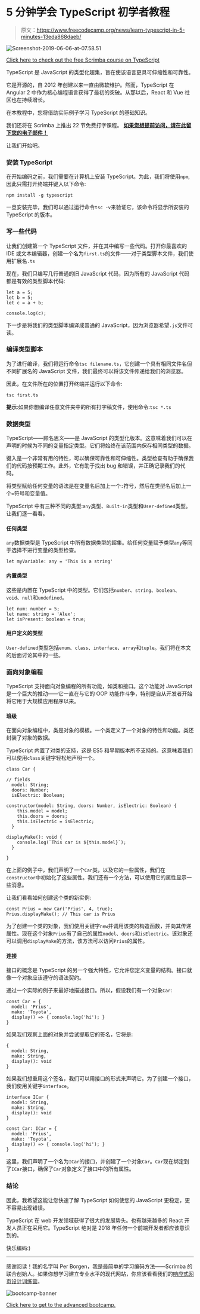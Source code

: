 # 5 分钟学会 TypeScript 初学者教程

> 原文：<https://www.freecodecamp.org/news/learn-typescript-in-5-minutes-13eda868daeb/>

![Screenshot-2019-06-06-at-07.58.51](img/b4acfc18ef5be18e661edd928df32919.png)

[Click here to check out the free Scrimba course on TypeScript](https://scrimba.com/p/gintrototypescript?utm_source=freecodecamp.org&utm_medium=referral&utm_campaign=gintrototypescript_5_minute_article)

TypeScript 是 JavaScript 的类型化超集，旨在使该语言更具可伸缩性和可靠性。

它是开源的，自 2012 年创建以来一直由微软维护。然而，TypeScript 在 Angular 2 中作为核心编程语言获得了最初的突破。从那以后，React 和 Vue 社区也在持续增长。

在本教程中，您将借助实际例子学习 TypeScript 的基础知识。

我们还将在 Scrimba 上推出 22 节免费打字课程。 [**如果您想提前访问，请在此留下您的电子邮件！**](http://eepurl.com/dyqJAj)

让我们开始吧。

### 安装 TypeScript

在开始编码之前，我们需要在计算机上安装 TypeScript。为此，我们将使用`npm`,因此只需打开终端并键入以下命令:

```
npm install -g typescript 
```

一旦安装完毕，我们可以通过运行命令`tsc -v`来验证它，该命令将显示所安装的 TypeScript 的版本。

### 写一些代码

让我们创建第一个 TypeScript 文件，并在其中编写一些代码。打开你最喜欢的 IDE 或文本编辑器，创建一个名为`first.ts`的文件——对于类型脚本文件，我们使用扩展名`.ts`

现在，我们只编写几行普通的旧 JavaScript 代码，因为所有的 JavaScript 代码都是有效的类型脚本代码:

```
let a = 5;  
let b = 5;  
let c = a + b;

console.log(c); 
```

下一步是将我们的类型脚本编译成普通的 JavaScript，因为浏览器希望`.js`文件可读。

### 编译类型脚本

为了进行编译，我们将运行命令`tsc filename.ts`，它创建一个具有相同文件名但不同扩展名的 JavaScript 文件，我们最终可以将该文件传递给我们的浏览器。

因此，在文件所在的位置打开终端并运行以下命令:

```
tsc first.ts 
```

**提示**:如果你想编译任意文件夹中的所有打字稿文件，使用命令:`tsc *.ts`

### 数据类型

TypeScript——顾名思义——是 JavaScript 的类型化版本。这意味着我们可以在声明的时候为不同的变量指定类型。它们将始终在该范围内保存相同类型的数据。

键入是一个非常有用的特性，可以确保可靠性和可伸缩性。类型检查有助于确保我们的代码按预期工作。此外，它有助于找出 bug 和错误，并正确记录我们的代码。

将类型赋给任何变量的语法是在变量名后加上一个`:`符号，然后在类型名后加上一个`=`符号和变量值。

TypeScript 中有三种不同的类型:`any`类型、`Built-in`类型和`User-defined`类型。让我们逐一看看。

#### 任何类型

`any`数据类型是 TypeScript 中所有数据类型的超集。给任何变量赋予类型`any`等同于选择不进行变量的类型检查。

```
let myVariable: any = 'This is a string' 
```

#### 内置类型

这些是内置在 TypeScript 中的类型。它们包括`number`、`string`、`boolean`、`void`、`null`和`undefined`。

```
let num: number = 5;  
let name: string = 'Alex';  
let isPresent: boolean = true; 
```

#### 用户定义的类型

`User-defined`类型包括`enum`、`class`、`interface`、`array`和`tuple`。我们将在本文的后面讨论其中的一些。

### 面向对象编程

TypeScript 支持面向对象编程的所有功能，如类和接口。这个功能对 JavaScript 是一个巨大的推动——它一直在与它的 OOP 功能作斗争，特别是自从开发者开始将它用于大规模应用程序以来。

#### 班级

在面向对象编程中，类是对象的模板。一个类定义了一个对象的特性和功能。类还封装了对象的数据。

TypeScript 内置了对类的支持，这是 ES5 和早期版本所不支持的。这意味着我们可以使用`class`关键字轻松地声明一个。

```
class Car {

// fields  
  model: String;  
  doors: Number;  
  isElectric: Boolean;

constructor(model: String, doors: Number, isElectric: Boolean) {  
    this.model = model;  
    this.doors = doors;  
    this.isElectric = isElectric;  
  }

displayMake(): void {  
    console.log(`This car is ${this.model}`);  
  }

} 
```

在上面的例子中，我们声明了一个`Car`类，以及它的一些属性，我们在`constructor`中初始化了这些属性。我们还有一个方法，可以使用它的属性显示一些消息。

让我们看看如何创建这个类的新实例:

```
const Prius = new Car('Prius', 4, true);  
Prius.displayMake(); // This car is Prius 
```

为了创建一个类的对象，我们使用关键字`new`并调用该类的构造函数，并向其传递属性。现在这个对象`Prius`有了自己的属性`model`、`doors`和`isElectric`。该对象还可以调用`displayMake`的方法，该方法可以访问`Prius`的属性。

#### 连接

接口的概念是 TypeScript 的另一个强大特性，它允许您定义变量的结构。接口就像一个对象应该遵守的语法契约。

通过一个实际的例子来最好地描述接口。所以，假设我们有一个对象`Car`:

```
const Car = {  
  model: 'Prius',  
  make: 'Toyota',  
  display() => { console.log('hi'); }  
} 
```

如果我们观察上面的对象并尝试提取它的签名，它将是:

```
{  
  model: String,  
  make: String,  
  display(): void  
} 
```

如果我们想重用这个签名，我们可以用接口的形式来声明它。为了创建一个接口，我们使用关键字`interface`。

```
interface ICar {  
  model: String,  
  make: String,  
  display(): void  
}

const Car: ICar = {  
  model: 'Prius',  
  make: 'Toyota',  
  display() => { console.log('hi'); }  
} 
```

这里，我们声明了一个名为`ICar`的接口，并创建了一个对象`Car`。`Car`现在绑定到了`ICar`接口，确保了`Car`对象定义了接口中的所有属性。

### 结论

因此，我希望这能让您快速了解 TypeScript 如何使您的 JavaScript 更稳定，更不容易出现错误。

TypeScript 在 web 开发领域获得了很大的发展势头。也有越来越多的 React 开发人员正在采用它。TypeScript 绝对是 2018 年任何一个前端开发者都应该意识到的。

快乐编码:)

* * *

感谢阅读！我的名字叫 Per Borgen，我是最简单的学习编码方法——Scrimba 的联合创始人。如果你想学习建立专业水平的现代网站，你应该看看我们的[响应式网页设计训练营](https://scrimba.com/g/gresponsive?utm_source=freecodecamp.org&utm_medium=referral&utm_campaign=gintrototypescript_5_minute_article)。

![bootcamp-banner](img/d73d65bd22f73ba9a8d9d2e0e8942cf3.png)

[Click here to get to the advanced bootcamp.](https://scrimba.com/g/gresponsive?utm_source=freecodecamp.org&utm_medium=referral&utm_campaign=gintrototypescript_5_minute_article)